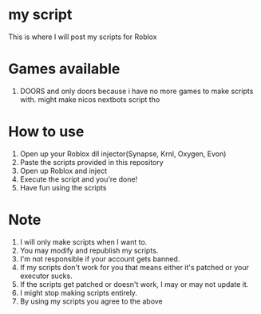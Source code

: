 # my script

This is where I will post my scripts for Roblox

# Games available

1. DOORS
and only doors because i have no more games to make scripts with. might make nicos nextbots script tho

# How to use

1. Open up your Roblox dll injector(Synapse, Krnl, Oxygen, Evon)
2. Paste the scripts provided in this repository
3. Open up Roblox and inject
4. Execute the script and you're done!
5. Have fun using the scripts

# Note

1. I will only make scripts when I want to.
2. You may modify and republish my scripts.
3. I'm not responsible if your account gets banned.
4. If my scripts don't work for you that means either it's patched or your executor sucks.
5. If the scripts get patched or doesn't work, I may or may not update it.
6. I might stop making scripts entirely.
7. By using my scripts you agree to the above

